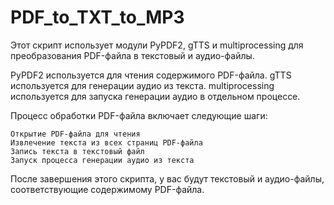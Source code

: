 # PDF_to_TXT_to_MP3

Этот скрипт использует модули PyPDF2, gTTS и multiprocessing для преобразования PDF-файла в текстовый и аудио-файлы.

PyPDF2 используется для чтения содержимого PDF-файла.
gTTS используется для генерации аудио из текста.
multiprocessing используется для запуска генерации аудио в отдельном процессе.

Процесс обработки PDF-файла включает следующие шаги:

    Открытие PDF-файла для чтения
    Извлечение текста из всех страниц PDF-файла
    Запись текста в текстовый файл
    Запуск процесса генерации аудио из текста

После завершения этого скрипта, у вас будут текстовый и аудио-файлы, соответствующие содержимому PDF-файла.
